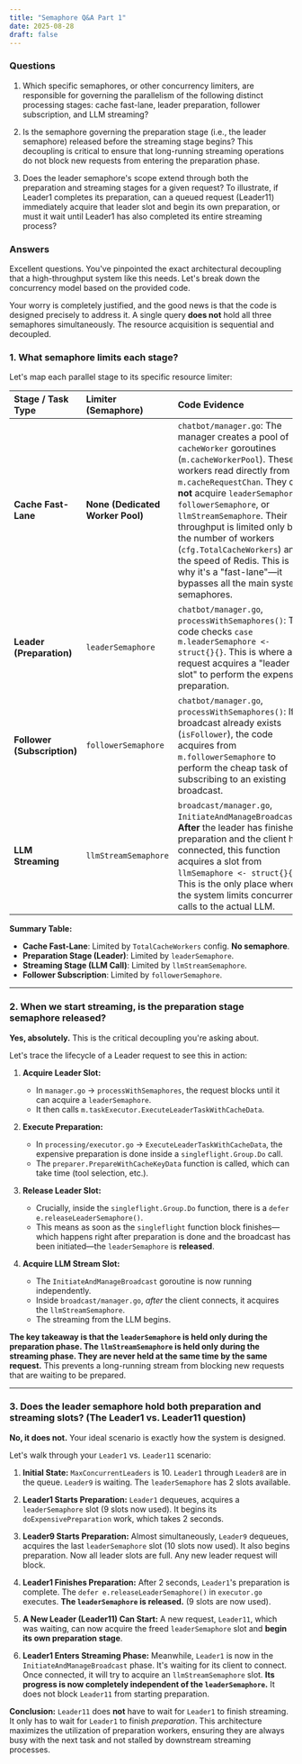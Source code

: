 ```yaml
---
title: "Semaphore Q&A Part 1"
date: 2025-08-28
draft: false
---
```


### Questions

1. Which specific semaphores, or other concurrency limiters, are responsible for governing the parallelism of the following distinct processing stages: cache fast-lane, leader preparation, follower subscription, and LLM streaming?

2. Is the semaphore governing the preparation stage (i.e., the leader semaphore) released before the streaming stage begins? This decoupling is critical to ensure that long-running streaming operations do not block new requests from entering the preparation phase.

3. Does the leader semaphore's scope extend through both the preparation and streaming stages for a given request? To illustrate, if Leader1 completes its preparation, can a queued request (Leader11) immediately acquire that leader slot and begin its own preparation, or must it wait until Leader1 has also completed its entire streaming process?

### Answers

Excellent questions. You've pinpointed the exact architectural decoupling that a high-throughput system like this needs. Let's break down the concurrency model based on the provided code.

Your worry is completely justified, and the good news is that the code is designed precisely to address it. A single query **does not** hold all three semaphores simultaneously. The resource acquisition is sequential and decoupled.

### 1. What semaphore limits each stage?

Let's map each parallel stage to its specific resource limiter:

| Stage / Task Type          | Limiter (Semaphore)                                                                                             | Code Evidence                                                                                                                                                                                                                                                                                                                                                                                                                                                                  |
| :------------------------- | :-------------------------------------------------------------------------------------------------------------- | :----------------------------------------------------------------------------------------------------------------------------------------------------------------------------------------------------------------------------------------------------------------------------------------------------------------------------------------------------------------------------------------------------------------------------------------------------------------------------- |
| **Cache Fast-Lane**        | **None (Dedicated Worker Pool)**                                                                                | `chatbot/manager.go`: The manager creates a pool of `cacheWorker` goroutines (`m.cacheWorkerPool`). These workers read directly from `m.cacheRequestChan`. They do **not** acquire `leaderSemaphore`, `followerSemaphore`, or `llmStreamSemaphore`. Their throughput is limited only by the number of workers (`cfg.TotalCacheWorkers`) and the speed of Redis. This is why it's a "fast-lane"—it bypasses all the main system semaphores.                                                        |
| **Leader (Preparation)**   | `leaderSemaphore`                                                                                               | `chatbot/manager.go`, `processWithSemaphores()`: The code checks `case m.leaderSemaphore <- struct{}{}`. This is where a request acquires a "leader slot" to perform the expensive preparation.                                                                                                                                                                                                                                                                                            |
| **Follower (Subscription)** | `followerSemaphore`                                                                                             | `chatbot/manager.go`, `processWithSemaphores()`: If a broadcast already exists (`isFollower`), the code acquires from `m.followerSemaphore` to perform the cheap task of subscribing to an existing broadcast.                                                                                                                                                                                                                                                                       |
| **LLM Streaming**          | `llmStreamSemaphore`                                                                                            | `broadcast/manager.go`, `InitiateAndManageBroadcast()`: **After** the leader has finished preparation and the client has connected, this function acquires a slot from `llmSemaphore <- struct{}{}`. This is the only place where the system limits concurrent calls to the actual LLM.                                                                                                                                                                                                        |

**Summary Table:**
*   **Cache Fast-Lane**: Limited by `TotalCacheWorkers` config. **No semaphore**.
*   **Preparation Stage (Leader)**: Limited by `leaderSemaphore`.
*   **Streaming Stage (LLM Call)**: Limited by `llmStreamSemaphore`.
*   **Follower Subscription**: Limited by `followerSemaphore`.

---

### 2. When we start streaming, is the preparation stage semaphore released?

**Yes, absolutely.** This is the critical decoupling you're asking about.

Let's trace the lifecycle of a Leader request to see this in action:

1.  **Acquire Leader Slot:**
    *   In `manager.go` -> `processWithSemaphores`, the request blocks until it can acquire a `leaderSemaphore`.
    *   It then calls `m.taskExecutor.ExecuteLeaderTaskWithCacheData`.

2.  **Execute Preparation:**
    *   In `processing/executor.go` -> `ExecuteLeaderTaskWithCacheData`, the expensive preparation is done inside a `singleflight.Group.Do` call.
    *   The `preparer.PrepareWithCacheKeyData` function is called, which can take time (tool selection, etc.).

3.  **Release Leader Slot:**
    *   Crucially, inside the `singleflight.Group.Do` function, there is a `defer e.releaseLeaderSemaphore()`.
    *   This means as soon as the `singleflight` function block finishes—which happens right after preparation is done and the broadcast has been initiated—the `leaderSemaphore` is **released**.

4.  **Acquire LLM Stream Slot:**
    *   The `InitiateAndManageBroadcast` goroutine is now running independently.
    *   Inside `broadcast/manager.go`, *after* the client connects, it acquires the `llmStreamSemaphore`.
    *   The streaming from the LLM begins.

**The key takeaway is that the `leaderSemaphore` is held only during the preparation phase. The `llmStreamSemaphore` is held only during the streaming phase. They are never held at the same time by the same request.** This prevents a long-running stream from blocking new requests that are waiting to be prepared.

---

### 3. Does the leader semaphore hold both preparation and streaming slots? (The Leader1 vs. Leader11 question)

**No, it does not.** Your ideal scenario is exactly how the system is designed.

Let's walk through your `Leader1` vs. `Leader11` scenario:

1.  **Initial State:** `MaxConcurrentLeaders` is 10. `Leader1` through `Leader8` are in the queue. `Leader9` is waiting. The `leaderSemaphore` has 2 slots available.

2.  **Leader1 Starts Preparation:** `Leader1` dequeues, acquires a `leaderSemaphore` slot (9 slots now used). It begins its `doExpensivePreparation` work, which takes 2 seconds.

3.  **Leader9 Starts Preparation:** Almost simultaneously, `Leader9` dequeues, acquires the last `leaderSemaphore` slot (10 slots now used). It also begins preparation. Now all leader slots are full. Any new leader request will block.

4.  **Leader1 Finishes Preparation:** After 2 seconds, `Leader1`'s preparation is complete. The `defer e.releaseLeaderSemaphore()` in `executor.go` executes. **The `leaderSemaphore` is released.** (9 slots are now used).

5.  **A New Leader (Leader11) Can Start:** A new request, `Leader11`, which was waiting, can now acquire the freed `leaderSemaphore` slot and **begin its own preparation stage**.

6.  **Leader1 Enters Streaming Phase:** Meanwhile, `Leader1` is now in the `InitiateAndManageBroadcast` phase. It's waiting for its client to connect. Once connected, it will try to acquire an `llmStreamSemaphore` slot. **Its progress is now completely independent of the `leaderSemaphore`.** It does not block `Leader11` from starting preparation.

**Conclusion:** `Leader11` does **not** have to wait for `Leader1` to finish streaming. It only has to wait for `Leader1` to finish *preparation*. This architecture maximizes the utilization of preparation workers, ensuring they are always busy with the next task and not stalled by downstream streaming processes.
